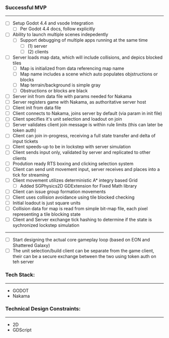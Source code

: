 ### Successful MVP
---

- [ ] Setup Godot 4.4 and vsode Integration
  - [ ] Per Godot 4.4 docs, follow explicitly
- [ ] Ability to launch multiple scenes indepedently
  - [ ] Support debugging of multiple apps running at the same time
    - [ ] (1) server
    - [ ] (2) clients
- [ ] Server loads map data, which will include collisions, and depics blocked tiles
  - [ ] Map is initialized from data referencing map name
  - [ ] Map name includes a scene which auto populates objstructions or blocks
  - [ ] Map terrain/background is simple gray
  - [ ] Obstructions or blocks are black
- [ ] Server init from data file with params needed for Nakama
- [ ] Server registers game with Nakama, as authoritative server host
- [ ] Client init from data file
- [ ] Client connects to Nakama, joins server by default (via param in init file)
- [ ] Client specifies it's unit selection and loadout on join
- [ ] Server validates client join message is within rule limits (this can later be token auth)
- [ ] Client can join in-progress, receiving a full state transfer and delta of input tickets
- [ ] Client speeds-up to be in lockstep with server simulation
- [ ] Client sends input only, validated by server and replicated to other clients
- [ ] Prodution ready RTS boxing and clicking selection system
- [ ] Client can send unit movement input, server receives and places into a tick for streaming
- [ ] Client movement utilizes deterministic A* integry based Grid
  - [ ] Added SGPhysics2D GDExtension for Fixed Math library
- [ ] Client can issue group formation movements
- [ ] Client uses collision avoidance using tile blocked checking
- [ ] Initial loadout is just square units
- [ ] Collision data for map is read from simple bit-map file, each pixel representing a tile blocking state
- [ ] Client and Server exchange tick hashing to determine if the state is sychronized lockstep simulation
---
- [ ] Start designing the actual core gameplay loop (based on EON and Shattered Galaxy)
- [ ] The unit selection/build client can be separate from the game client, their can be a secure exchange between the two using token auth on teh server

### Tech Stack:
---
- GODOT
- Nakama

### Technical Design Constraints:
---
- 2D
- GDScript

